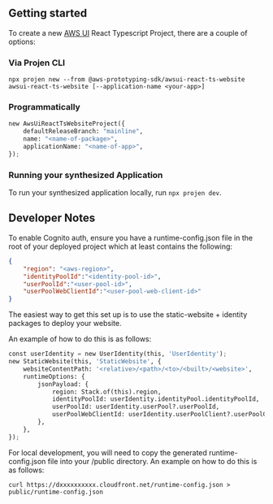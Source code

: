 ## Getting started

To create a new [AWS UI](https://github.com/aws/awsui-documentation) React Typescript Project, there are a couple of options:

### Via Projen CLI

```
npx projen new --from @aws-prototyping-sdk/awsui-react-ts-website awsui-react-ts-website [--application-name <your-app>]
```

### Programmatically

```python
new AwsUiReactTsWebsiteProject({
    defaultReleaseBranch: "mainline",
    name: "<name-of-package>",
    applicationName: "<name-of-app>",
});
```

### Running your synthesized Application

To run your synthesized application locally, run `npx projen dev`.

## Developer Notes

To enable Cognito auth, ensure you have a runtime-config.json file in the root of your deployed project which at least contains the following:

```json
{
    "region": "<aws-region>",
    "identityPoolId":"<identity-pool-id>",
    "userPoolId":"<user-pool-id>",
    "userPoolWebClientId":"<user-pool-web-client-id>"
}
```

The easiest way to get this set up is to use the static-website + identity packages to deploy your website.

An example of how to do this is as follows:

```python
const userIdentity = new UserIdentity(this, 'UserIdentity');
new StaticWebsite(this, 'StaticWebsite', {
    websiteContentPath: '<relative>/<path>/<to>/<built>/<website>',
    runtimeOptions: {
        jsonPayload: {
            region: Stack.of(this).region,
            identityPoolId: userIdentity.identityPool.identityPoolId,
            userPoolId: userIdentity.userPool?.userPoolId,
            userPoolWebClientId: userIdentity.userPoolClient?.userPoolClientId,
        },
    },
});
```

For local development, you will need to copy the generated runtime-config.json file into your /public directory. An example
on how to do this is as follows:

```
curl https://dxxxxxxxxxx.cloudfront.net/runtime-config.json > public/runtime-config.json
```

